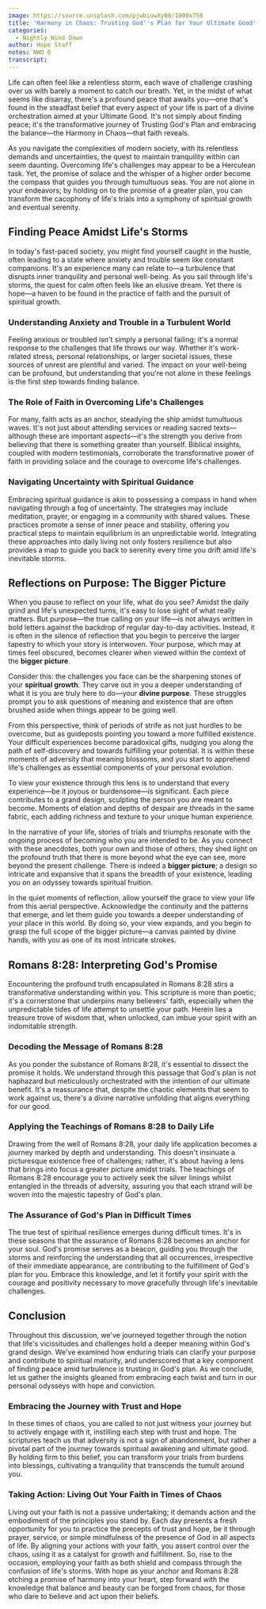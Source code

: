 ```yaml
---
image: https://source.unsplash.com/pjwbiuwXy00/1000x750
title: 'Harmony in Chaos: Trusting God''s Plan for Your Ultimate Good'
categories:
  - Nightly Wind Down
author: Hope Staff
notes: NWD 6
transcript:
---
```

Life can often feel like a relentless storm, each wave of challenge crashing over us with barely a moment to catch our breath. Yet, in the midst of what seems like disarray, there's a profound peace that awaits you—one that's found in the steadfast belief that every aspect of your life is part of a divine orchestration aimed at your Ultimate Good. It's not simply about finding peace; it's the transformative journey of Trusting God's Plan and embracing the balance—the Harmony in Chaos—that faith reveals.

As you navigate the complexities of modern society, with its relentless demands and uncertainties, the quest to maintain tranquility within can seem daunting. Overcoming life's challenges may appear to be a Herculean task. Yet, the promise of solace and the whisper of a higher order become the compass that guides you through tumultuous seas. You are not alone in your endeavors; by holding on to the promise of a greater plan, you can transform the cacophony of life's trials into a symphony of spiritual growth and eventual serenity.

## **Finding Peace Amidst Life's Storms**

In today's fast-paced society, you might find yourself caught in the hustle, often leading to a state where anxiety and trouble seem like constant companions. It's an experience many can relate to—a turbulence that disrupts inner tranquility and personal well-being. As you sail through life's storms, the quest for calm often feels like an elusive dream. Yet there is hope—a haven to be found in the practice of faith and the pursuit of spiritual growth.

### **Understanding Anxiety and Trouble in a Turbulent World**

Feeling anxious or troubled isn't simply a personal failing; it's a normal response to the challenges that life throws our way. Whether it's work-related stress, personal relationships, or larger societal issues, these sources of unrest are plentiful and varied. The impact on your well-being can be profound, but understanding that you're not alone in these feelings is the first step towards finding balance.

### **The Role of Faith in Overcoming Life's Challenges**

For many, faith acts as an anchor, steadying the ship amidst tumultuous waves. It's not just about attending services or reading sacred texts—although these are important aspects—it's the strength you derive from believing that there is something greater than yourself. Biblical insights, coupled with modern testimonials, corroborate the transformative power of faith in providing solace and the courage to overcome life's challenges.

### **Navigating Uncertainty with Spiritual Guidance**

Embracing spiritual guidance is akin to possessing a compass in hand when navigating through a fog of uncertainty. The strategies may include meditation, prayer, or engaging in a community with shared values. These practices promote a sense of inner peace and stability, offering you practical steps to maintain equilibrium in an unpredictable world. Integrating these approaches into daily living not only fosters resilience but also provides a map to guide you back to serenity every time you drift amid life's inevitable storms.

## **Reflections on Purpose: The Bigger Picture**

When you pause to reflect on your life, what do you see? Amidst the daily grind and life's unexpected turns, it's easy to lose sight of what really matters. But purpose—the true calling on your life—is not always written in bold letters against the backdrop of regular day-to-day activities. Instead, it is often in the silence of reflection that you begin to perceive the larger tapestry to which your story is interwoven. Your purpose, which may at times feel obscured, becomes clearer when viewed within the context of the&nbsp;**bigger picture**.

Consider this: the challenges you face can be the sharpening stones of your&nbsp;**spiritual growth**. They carve out in you a deeper understanding of what it is you are truly here to do—your&nbsp;**divine purpose**. These struggles prompt you to ask questions of meaning and existence that are often brushed aside when things appear to be going well.

From this perspective, think of periods of strife as not just hurdles to be overcome, but as guideposts pointing you toward a more fulfilled existence. Your difficult experiences become paradoxical gifts, nudging you along the path of self-discovery and towards fulfilling your potential. It is within these moments of adversity that meaning blossoms, and you start to apprehend life's challenges as essential components of your personal evolution.

To view your existence through this lens is to understand that every experience—be it joyous or burdensome—is significant. Each piece contributes to a grand design, sculpting the person you are meant to become. Moments of elation and depths of despair are threads in the same fabric, each adding richness and texture to your unique human experience.

In the narrative of your life, stories of trials and triumphs resonate with the ongoing process of becoming who you are intended to be. As you connect with these anecdotes, both your own and those of others, they shed light on the profound truth that there is more beyond what the eye can see, more beyond the present challenge. There is indeed a&nbsp;**bigger picture**; a design so intricate and expansive that it spans the breadth of your existence, leading you on an odyssey towards spiritual fruition.

In the quiet moments of reflection, allow yourself the grace to view your life from this aerial perspective. Acknowledge the continuity and the patterns that emerge, and let them guide you towards a deeper understanding of your place in this world. By doing so, your view expands, and you begin to grasp the full scope of the bigger picture—a canvas painted by divine hands, with you as one of its most intricate strokes.

## **Romans 8:28: Interpreting God's Promise**

Encountering the profound truth encapsulated in Romans 8:28 stirs a transformative understanding within you. This scripture is more than poetic; it's a cornerstone that underpins many believers' faith, especially when the unpredictable tides of life attempt to unsettle your path. Herein lies a treasure trove of wisdom that, when unlocked, can imbue your spirit with an indomitable strength.

### **Decoding the Message of Romans 8:28**

As you ponder the substance of Romans 8:28, it's essential to dissect the promise it holds. We understand through this passage that God's plan is not haphazard but meticulously orchestrated with the intention of our ultimate benefit. It's a reassurance that, despite the chaotic elements that seem to work against us, there's a divine narrative unfolding that aligns everything for our good.

### **Applying the Teachings of Romans 8:28 to Daily Life**

Drawing from the well of Romans 8:28, your daily life application becomes a journey marked by depth and understanding. This doesn't insinuate a picturesque existence free of challenges; rather, it's about having a lens that brings into focus a greater picture amidst trials. The teachings of Romans 8:28 encourage you to actively seek the silver linings whilst entangled in the threads of adversity, assuring you that each strand will be woven into the majestic tapestry of God's plan.

### **The Assurance of God's Plan in Difficult Times**

The true test of spiritual resilience emerges during difficult times. It's in these seasons that the assurance of Romans 8:28 becomes an anchor for your soul. God's promise serves as a beacon, guiding you through the storms and reinforcing the understanding that all occurrences, irrespective of their immediate appearance, are contributing to the fulfillment of God's plan for you. Embrace this knowledge, and let it fortify your spirit with the courage and positivity necessary to move gracefully through life's inevitable challenges.

## **Conclusion**

Throughout this discussion, we've journeyed together through the notion that life's vicissitudes and challenges hold a deeper meaning within God's grand design. We've examined how enduring trials can clarify your purpose and contribute to spiritual maturity, and underscored that a key component of finding peace amid turbulence is trusting in God's plan. As we conclude, let us gather the insights gleaned from embracing each twist and turn in our personal odysseys with hope and conviction.

### **Embracing the Journey with Trust and Hope**

In these times of chaos, you are called to not just witness your journey but to actively engage with it, instilling each step with trust and hope. The scriptures teach us that adversity is not a sign of abandonment, but rather a pivotal part of the journey towards spiritual awakening and ultimate good. By holding firm to this belief, you can transform your trials from burdens into blessings, cultivating a tranquility that transcends the tumult around you.

### **Taking Action: Living Out Your Faith in Times of Chaos**

Living out your faith is not a passive undertaking; it demands action and the embodiment of the principles you stand by. Each day presents a fresh opportunity for you to practice the precepts of trust and hope, be it through prayer, service, or simple mindfulness of the presence of God in all aspects of life. By aligning your actions with your faith, you assert control over the chaos, using it as a catalyst for growth and fulfillment. So, rise to the occasion, employing your faith as both shield and compass through the confusion of life's storms. With hope as your anchor and Romans 8:28 etching a promise of harmony into your heart, step forward with the knowledge that balance and beauty can be forged from chaos, for those who dare to believe and act upon their beliefs.